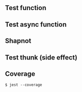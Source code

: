 

## Test function


## Test async function

## Shapnot


## Test thunk (side effect)


##


## Coverage
```
$ jest --coverage
```